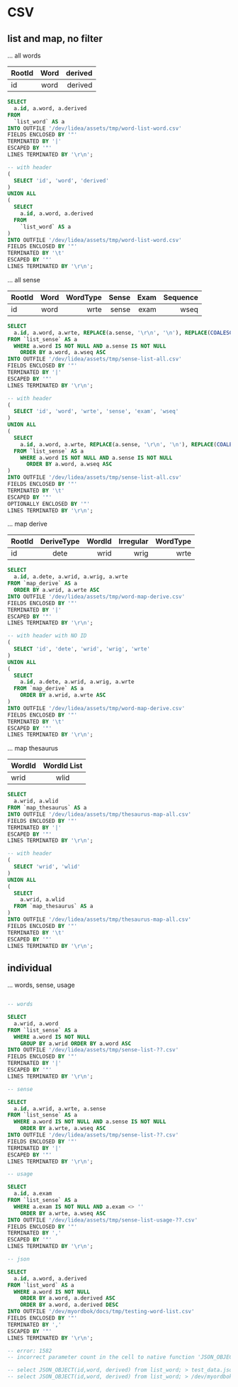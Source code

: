 # CSV

## list and map, no filter

... all words

| RootId |   Word   | derived |
|--------|:--------:|-----------:|
|   id   |   word   | derived |

```sql
SELECT
  a.id, a.word, a.derived
FROM
  `list_word` AS a
INTO OUTFILE '/dev/lidea/assets/tmp/word-list-word.csv'
FIELDS ENCLOSED BY '"'
TERMINATED BY '|'
ESCAPED BY '"'
LINES TERMINATED BY '\r\n';

-- with header
(
  SELECT 'id', 'word', 'derived'
)
UNION ALL
(
  SELECT
    a.id, a.word, a.derived
  FROM
    `list_word` AS a
)
INTO OUTFILE '/dev/lidea/assets/tmp/word-list-word.csv'
FIELDS ENCLOSED BY '"'
TERMINATED BY '\t'
ESCAPED BY '"'
LINES TERMINATED BY '\r\n';
```

... all sense

| RootId |  Word  | WordType |  Sense  |  Exam  | Sequence |
|--------|:------:|---------:|--------:|-------:|---------:|
|   id   |  word  |   wrte   |  sense  |  exam  |   wseq   |

```sql
SELECT
  a.id, a.word, a.wrte, REPLACE(a.sense, '\r\n', '\n'), REPLACE(COALESCE(a.exam,''), '\r\n', '\n'), a.wseq
FROM `list_sense` AS a
  WHERE a.word IS NOT NULL AND a.sense IS NOT NULL
    ORDER BY a.word, a.wseq ASC
INTO OUTFILE '/dev/lidea/assets/tmp/sense-list-all.csv'
FIELDS ENCLOSED BY '"'
TERMINATED BY '|'
ESCAPED BY '"'
LINES TERMINATED BY '\r\n';

-- with header
(
  SELECT 'id', 'word', 'wrte', 'sense', 'exam', 'wseq'
)
UNION ALL
(
  SELECT
    a.id, a.word, a.wrte, REPLACE(a.sense, '\r\n', '\n'), REPLACE(COALESCE(a.exam,''), '\r\n', '\n'), a.wseq
  FROM `list_sense` AS a
    WHERE a.word IS NOT NULL AND a.sense IS NOT NULL
      ORDER BY a.word, a.wseq ASC
)
INTO OUTFILE '/dev/lidea/assets/tmp/sense-list-all.csv'
FIELDS ENCLOSED BY '"'
TERMINATED BY '\t'
ESCAPED BY '"'
OPTIONALLY ENCLOSED BY '"'
LINES TERMINATED BY '\r\n';
```

... map derive

| RootId | DeriveType | WordId  | Irregular | WordType  |
|--------|:----------:|--------:|----------:|----------:|
|   id   |    dete    |  wrid   |   wrig    |   wrte    |

```sql
SELECT
  a.id, a.dete, a.wrid, a.wrig, a.wrte
FROM `map_derive` AS a
  ORDER BY a.wrid, a.wrte ASC
INTO OUTFILE '/dev/lidea/assets/tmp/word-map-derive.csv'
FIELDS ENCLOSED BY '"'
TERMINATED BY '|'
ESCAPED BY '"'
LINES TERMINATED BY '\r\n';

-- with header with NO ID
(
  SELECT 'id', 'dete', 'wrid', 'wrig', 'wrte'
)
UNION ALL
(
  SELECT
    a.id, a.dete, a.wrid, a.wrig, a.wrte
  FROM `map_derive` AS a
    ORDER BY a.wrid, a.wrte ASC
)
INTO OUTFILE '/dev/lidea/assets/tmp/word-map-derive.csv'
FIELDS ENCLOSED BY '"'
TERMINATED BY '\t'
ESCAPED BY '"'
LINES TERMINATED BY '\r\n';
```

... map thesaurus

| WordId | WordId List |
|--------|:-----------:|
|  wrid  |    wlid     |

```sql
SELECT
  a.wrid, a.wlid
FROM `map_thesaurus` AS a
INTO OUTFILE '/dev/lidea/assets/tmp/thesaurus-map-all.csv'
FIELDS ENCLOSED BY '"'
TERMINATED BY '|'
ESCAPED BY '"'
LINES TERMINATED BY '\r\n';

-- with header
(
  SELECT 'wrid', 'wlid'
)
UNION ALL
(
  SELECT
    a.wrid, a.wlid
  FROM `map_thesaurus` AS a
)
INTO OUTFILE '/dev/lidea/assets/tmp/thesaurus-map-all.csv'
FIELDS ENCLOSED BY '"'
TERMINATED BY '\t'
ESCAPED BY '"'
LINES TERMINATED BY '\r\n';
```

## individual

... words, sense, usage

```sql

-- words

SELECT
  a.wrid, a.word
FROM `list_sense` AS a
  WHERE a.word IS NOT NULL
    GROUP BY a.wrid ORDER BY a.word ASC
INTO OUTFILE '/dev/lidea/assets/tmp/sense-list-??.csv'
FIELDS ENCLOSED BY '"'
TERMINATED BY '|'
ESCAPED BY '"'
LINES TERMINATED BY '\r\n';

-- sense

SELECT
  a.id, a.wrid, a.wrte, a.sense
FROM `list_sense` AS a
  WHERE a.word IS NOT NULL AND a.sense IS NOT NULL
    ORDER BY a.wrte, a.wseq ASC
INTO OUTFILE '/dev/lidea/assets/tmp/sense-list-??.csv'
FIELDS ENCLOSED BY '"'
TERMINATED BY '|'
ESCAPED BY '"'
LINES TERMINATED BY '\r\n';

-- usage

SELECT
  a.id, a.exam
FROM `list_sense` AS a
  WHERE a.exam IS NOT NULL AND a.exam <> ''
    ORDER BY a.wrte, a.wseq ASC
INTO OUTFILE '/dev/lidea/assets/tmp/sense-list-usage-??.csv'
FIELDS ENCLOSED BY '"'
TERMINATED BY ','
ESCAPED BY '"'
LINES TERMINATED BY '\r\n';

-- json

SELECT
  a.id, a.word, a.derived
FROM `list_word` AS a
  WHERE a.word IS NOT NULL
    ORDER BY a.word, a.derived ASC
    ORDER BY a.word, a.derived DESC
INTO OUTFILE '/dev/myordbok/docs/tmp/testing-word-list.csv'
FIELDS ENCLOSED BY '"'
TERMINATED BY ','
ESCAPED BY '"'
LINES TERMINATED BY '\r\n';

-- error: 1582
-- incorrect parameter count in the cell to native function 'JSON_OBJECT'

-- select JSON_OBJECT(id,word, derived) from list_word; > test_data.json
-- select JSON_OBJECT(id,word, derived) from list_word; > /dev/myordbok/docs/tmp/testing-word-list.json
